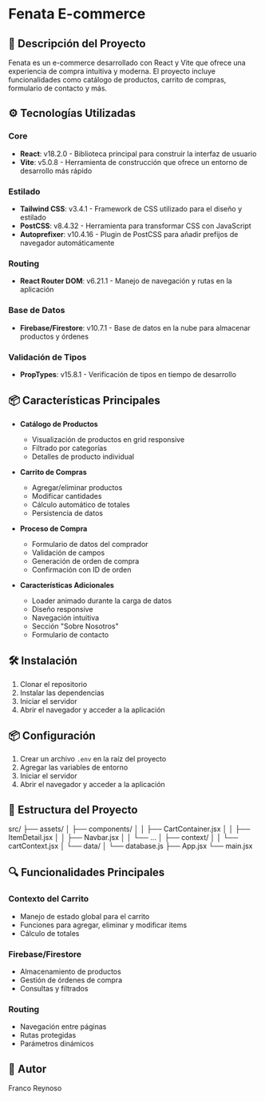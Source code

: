 # Fenata E-commerce

## 🚀 Descripción del Proyecto
Fenata es un e-commerce desarrollado con React y Vite que ofrece una experiencia de compra intuitiva y moderna. El proyecto incluye funcionalidades como catálogo de productos, carrito de compras, formulario de contacto y más.

## ⚙️ Tecnologías Utilizadas

### Core
- **React**: v18.2.0 - Biblioteca principal para construir la interfaz de usuario
- **Vite**: v5.0.8 - Herramienta de construcción que ofrece un entorno de desarrollo más rápido

### Estilado
- **Tailwind CSS**: v3.4.1 - Framework de CSS utilizado para el diseño y estilado
- **PostCSS**: v8.4.32 - Herramienta para transformar CSS con JavaScript
- **Autoprefixer**: v10.4.16 - Plugin de PostCSS para añadir prefijos de navegador automáticamente

### Routing
- **React Router DOM**: v6.21.1 - Manejo de navegación y rutas en la aplicación

### Base de Datos
- **Firebase/Firestore**: v10.7.1 - Base de datos en la nube para almacenar productos y órdenes

### Validación de Tipos
- **PropTypes**: v15.8.1 - Verificación de tipos en tiempo de desarrollo

## 📦 Características Principales

- **Catálogo de Productos**
  - Visualización de productos en grid responsive
  - Filtrado por categorías
  - Detalles de producto individual

- **Carrito de Compras**
  - Agregar/eliminar productos
  - Modificar cantidades
  - Cálculo automático de totales
  - Persistencia de datos

- **Proceso de Compra**
  - Formulario de datos del comprador
  - Validación de campos
  - Generación de orden de compra
  - Confirmación con ID de orden

- **Características Adicionales**
  - Loader animado durante la carga de datos
  - Diseño responsive
  - Navegación intuitiva
  - Sección "Sobre Nosotros"
  - Formulario de contacto

## 🛠️ Instalación

1. Clonar el repositorio
2. Instalar las dependencias
3. Iniciar el servidor
4. Abrir el navegador y acceder a la aplicación

## 📦 Configuración

1. Crear un archivo `.env` en la raíz del proyecto
2. Agregar las variables de entorno
3. Iniciar el servidor
4. Abrir el navegador y acceder a la aplicación


## 📁 Estructura del Proyecto

src/
├── assets/
│ ├── components/
│ │ ├── CartContainer.jsx
│ │ ├── ItemDetail.jsx
│ │ ├── Navbar.jsx
│ │ └── ...
│ ├── context/
│ │ └── cartContext.jsx
│ └── data/
│ └── database.js
├── App.jsx
└── main.jsx


## 🔍 Funcionalidades Principales

### Contexto del Carrito
- Manejo de estado global para el carrito
- Funciones para agregar, eliminar y modificar items
- Cálculo de totales

### Firebase/Firestore
- Almacenamiento de productos
- Gestión de órdenes de compra
- Consultas y filtrados

### Routing
- Navegación entre páginas
- Rutas protegidas
- Parámetros dinámicos

## 👥 Autor
Franco Reynoso